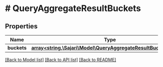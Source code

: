 # # QueryAggregateResultBuckets

## Properties

| Name        | Type                                                                                                      | Description | Notes      |
| ----------- | --------------------------------------------------------------------------------------------------------- | ----------- | ---------- |
| **buckets** | [**array<string,\Sajari\Model\QueryAggregateResultBucketsBucket>**](QueryAggregateResultBucketsBucket.md) |             | [optional] |

[[Back to Model list]](../../README.md#models) [[Back to API list]](../../README.md#endpoints) [[Back to README]](../../README.md)
